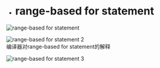 - # range-based for statement
![range-based for statement](https://github.com/havenow/my-C-plus-plus/blob/master/C%2B%2B%E6%96%B0%E6%A0%87%E5%87%86C%2B%2B11%2C14/images/range-based%20for%20statement.png)  

![range-based for statement 2](https://github.com/havenow/my-C-plus-plus/blob/master/C%2B%2B%E6%96%B0%E6%A0%87%E5%87%86C%2B%2B11%2C14/images/range-based%20for%20statement%202.png)   
编译器对range-based for statement的解释   

![range-based for statement 3](https://github.com/havenow/my-C-plus-plus/blob/master/C%2B%2B%E6%96%B0%E6%A0%87%E5%87%86C%2B%2B11%2C14/images/range-based%20for%20statement%203.png)  
